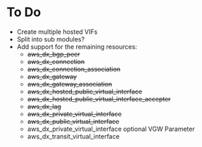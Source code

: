 # To Do

- Create multiple hosted VIFs
- Split into sub modules?
- Add support for the remaining resources:
  - ~~aws_dx_bgp_peer~~
  - ~~aws_dx_connection~~
  - ~~aws_dx_connection_association~~
  - ~~aws_dx_gateway~~
  - ~~aws_dx_gateway_association~~
  - ~~aws_dx_hosted_public_virtual_interface~~
  - ~~aws_dx_hosted_public_virtual_interface_accepter~~
  - ~~aws_dx_lag~~
  - ~~aws_dx_private_virtual_interface~~
  - ~~aws_dx_public_virtual_interface~~
  - aws_dx_private_virtual_interface optional VGW Parameter
  - aws_dx_transit_virtual_interface 